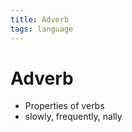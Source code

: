 ```yaml
---
title: Adverb
tags: language
---
```


# Adverb
- Properties of verbs
- slowly, frequently, nally


































































































